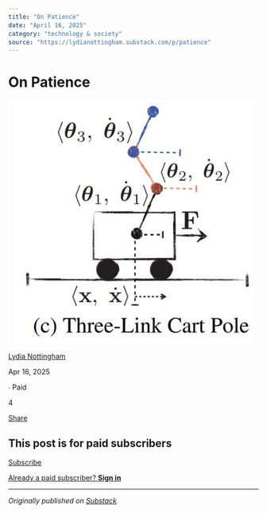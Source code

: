 ```yaml
---
title: "On Patience"
date: "April 16, 2025"
category: "technology & society"
source: "https://lydianottingham.substack.com/p/patience"
---
```


# On Patience

[![Lydia Nottingham's avatar](images/on-patience_img_01.png)](https://substack.com/@lydianottingham)

[Lydia Nottingham](https://substack.com/@lydianottingham)

Apr 16, 2025

∙ Paid

4

[](https://lydianottingham.substack.com/p/patience/comments)

[Share](javascript:void\(0\))

## This post is for paid subscribers

[Subscribe](https://lydianottingham.substack.com/subscribe?simple=true&next=https%3A%2F%2Flydianottingham.substack.com%2Fp%2Fpatience&utm_source=paywall&utm_medium=web&utm_content=161471394)

[Already a paid subscriber? **Sign in**](https://substack.com/sign-in?redirect=%2Fp%2Fpatience&for_pub=lydianottingham&change_user=false)

---

*Originally published on [Substack](https://lydianottingham.substack.com/p/patience)*